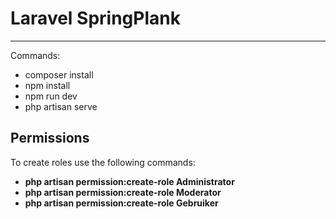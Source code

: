 <h1>Laravel SpringPlank</h1>
<hr>
<p>Commands:</p>
<ul>
  <li>composer install</li>
  <li>npm install</li>
  <li>npm run dev</li>
  <li>php artisan serve</li>
</ul>

## Permissions
To create roles use the following commands:
- **php artisan permission:create-role Administrator**
- **php artisan permission:create-role Moderator**
- **php artisan permission:create-role Gebruiker**
